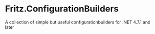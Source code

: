 # Fritz.ConfigurationBuilders
A collection of simple but useful configurationbuilders for .NET 4.7.1 and later
